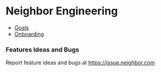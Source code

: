 <!-- TITLE: Engineering -->
<!-- SUBTITLE: Product Central -->

# Neighbor Engineering
* [Goals](/engineering/goals)
* [Onboarding](/engineering/onboarding)

### Features Ideas and Bugs
Report feature ideas and bugs at <a href="http://issue.neighbor.com" target="_blank">https://issue.neighbor.com</a>
